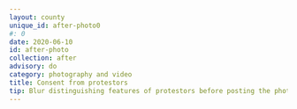 ```yaml
---
layout: county 
unique_id: after-photo0
#: 0
date: 2020-06-10
id: after-photo
collection: after
advisory: do
category: photography and video
title: Consent from protestors
tip: Blur distinguishing features of protestors before posting the photo on social media networks
---
```

